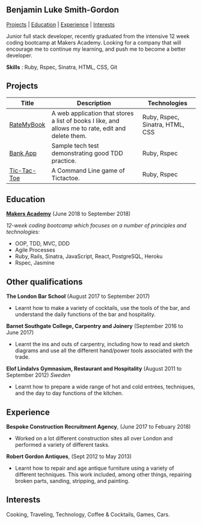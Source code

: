 ## Benjamin Luke Smith-Gordon

[Projects](#projects) | [Education](#education) | [Experience](#experience) | [Interests](#interests)


Junior full stack developer, recently graduated from the intensive 12 week coding bootcamp at Makers Academy. Looking for a company that will encourage me to continue my learning, and push me to become a better developer.


**Skills** : Ruby, Rspec, Sinatra, HTML, CSS, Git

## Projects

Title  | Description                              | Technologies  | 
------ | ------------------------------    | ------------- |
[RateMyBook](https://github.com/Ben-893/RateMyBook) | A web application that stores a list of books I like, and allows me to rate, edit and delete them. | Ruby, Rspec, Sinatra, HTML, CSS | |
[Bank App](https://github.com/Ben-893/bank_app) | Sample tech test demonstrating good TDD practice. | Ruby, Rspec | |
[Tic-Tac-Toe](https://github.com/Ben-893/tic-tac-toe) | A Command Line game of Tictactoe. | Ruby, Rspec | |


## Education

**[Makers Academy](http://www.makersacademy.com/curriculum/)** (June 2018 to September 2018)

*12-week coding bootcamp which focuses on a number of principles and technologies:*

- OOP, TDD, MVC, DDD
- Agile Processes
- Ruby, Rails, Sinatra, JavaScript, React, PostgreSQL, Heroku
- Rspec, Jasmine


## Other qualifications

**The London Bar School** (August 2017 to September 2017)

- Learnt how to make a variety of cocktails, use the tools of the bar, and understand the daily functions of the bar and hospitality. 

**Barnet Southgate College, Carpentry and Joinery** (September 2016 to June 2017)

- Learnt the ins and outs of carpentry, including how to read and sketch diagrams and use all the different hand/power tools associated with the trade.

**Elof Lindalvs Gymnasium, Restaurant and Hospitality** (August 2011 to September 2012)
*Sweden*
- Learnt how to prepare a wide range of hot and cold entrées, techniques, and the day to day functions of the kitchen.

## Experience

**Bespoke Construction Recruitment Agency**, (June 2017 to Febuary 2018)

- Worked on a lot different construction sites all over London and performed a variety of different tasks.

**Robert Gordon Antiques**, (Sept 2012 to May 2013)   

- Learnt how to repair and age antique furniture using a variety of different techniques. This work included, among other things, repairing broken parts, sanding, stripping, and painting.

## Interests

Cooking, Traveling, Technology, Coffee & Cocktails, Games, Cars.


  
 
